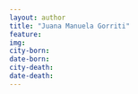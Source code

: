 ```yaml
---
layout: author
title: "Juana Manuela Gorriti"
feature: 
img:
city-born: 
date-born: 
city-death: 
date-death:
---
```

